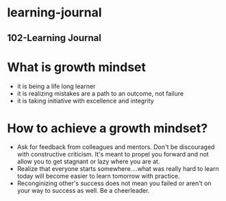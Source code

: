 # learning-journal
## 102-Learning Journal

# What is growth mindset

* it is being a life long learner
* it is realizing mistakes are a path to an outcome, not failure
* it is taking initiative with excellence and integrity

# How to achieve a growth mindset?
* Ask for feedback from colleagues and mentors. Don't be discouraged with constructive criticism. It's meant to propel you forward and not allow you to get stagnant or lazy where you are at. 
* Realize that everyone starts somewhere....what was really hard to learn today will become easier to learn tomorrow with practice.
* Reconginizing other's success does not mean you failed or aren't on your way to success as well.  Be a cheerleader.

